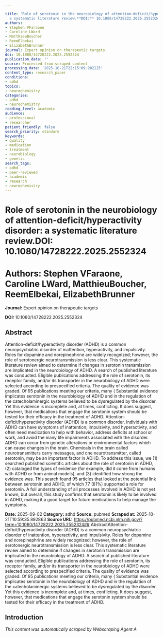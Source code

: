 ```yaml
---

title: 'Role of serotonin in the neurobiology of attention-deficit/hyperactivity disorder:
  a systematic literature review.**DOI:** 10.1080/14728222.2025.2552324'
authors:
- Stephen VFaraone
- Caroline LWard
- MatthieuBoucher
- ReemElbekai
- ElizabethBrunner
journal: Expert opinion on therapeutic targets
doi: 10.1080/14728222.2025.2552324
publication_date: ''
source: Processed from scraped content
processing_date: '2025-10-21T22:15:09.902225'
content_type: research_paper
conditions:
- adhd
topics:
- neurochemistry
categories:
- adhd
- neurochemistry
reading_level: academic
audience:
- professional
- researcher
patient_friendly: false
search_priority: standard
keywords:
- quality
- medication
- treatment
- neurobiology
- genetic
search_tags:
- adhd
- peer-reviewed
- academic
- research
- neurochemistry
---
```




# Role of serotonin in the neurobiology of attention-deficit/hyperactivity disorder: a systematic literature review.**DOI:** 10.1080/14728222.2025.2552324

# **Authors:** Stephen VFaraone, Caroline LWard, MatthieuBoucher, ReemElbekai, ElizabethBrunner

**Journal:** Expert opinion on therapeutic targets

**DOI:** 10.1080/14728222.2025.2552324

## Abstract

Attention-deficit/hyperactivity disorder (ADHD) is a common neuropsychiatric disorder of inattention, hyperactivity, and impulsivity. Roles for dopamine and norepinephrine are widely recognized; however, the role of serotonergic neurotransmission is less clear. This systematic literature review aimed to determine if changes in serotonin transmission are implicated in the neurobiology of ADHD.
A search of published literature was conducted. Eligible publications addressing the role of serotonin, its receptor family, and/or its transporter in the neurobiology of ADHD were selected according to prespecified criteria. The quality of evidence was graded.
Of 95 publications meeting our criteria, many (
Substantial evidence implicates serotonin in the neurobiology of ADHD and in the regulation of the catecholaminergic systems believed to be dysregulated by the disorder. Yet this evidence is incomplete and, at times, conflicting. It does suggest, however, that medications that engage the serotonin system should be tested for their efficacy in the treatment of ADHD.
Attention-deficit/hyperactivity disorder (ADHD) is a common disorder. Individuals with ADHD can have symptoms of inattention, impulsivity, and hyperactivity, and often need medication to help with behavior, address deficits at school or work, and avoid the many life impairments associated with the disorder. ADHD can occur from genetic alterations or environmental factors which can cause changes in the brain. Chemicals in the brain called neurotransmitters carry messages, and one neurotransmitter, called serotonin, may be an important factor in ADHD. To address this issue, we (1) searched published scientific articles about the role of serotonin in ADHD, (2) cataloged the types of evidence (for example, did it come from humans with ADHD or from animal models), and (3) identified how strong the evidence was. This search found 95 articles that looked at the potential link between serotonin and ADHD, of which 77 (81%) supported a role for serotonin. A full understanding of all processes involved in ADHD is not yet known, but overall, this study confirms that serotonin is likely to be involved in ADHD, making it a good target for future medications to help manage the symptoms.

**Date:** 2025-09-02
**Category:** adhd
**Source:** pubmed
**Scraped at:** 2025-10-21T10:59:35.892863
**Source URL:** https://pubmed.ncbi.nlm.nih.gov/?term=10.1080/14728222.2025.2552324## AbstractAttention-deficit/hyperactivity disorder (ADHD) is a common neuropsychiatric disorder of inattention, hyperactivity, and impulsivity. Roles for dopamine and norepinephrine are widely recognized; however, the role of serotonergic neurotransmission is less clear. This systematic literature review aimed to determine if changes in serotonin transmission are implicated in the neurobiology of ADHD.
A search of published literature was conducted. Eligible publications addressing the role of serotonin, its receptor family, and/or its transporter in the neurobiology of ADHD were selected according to prespecified criteria. The quality of evidence was graded.
Of 95 publications meeting our criteria, many (
Substantial evidence implicates serotonin in the neurobiology of ADHD and in the regulation of the catecholaminergic systems believed to be dysregulated by the disorder. Yet this evidence is incomplete and, at times, conflicting. It does suggest, however, that medications that engage the serotonin system should be tested for their efficacy in the treatment of ADHD.
## Introduction
*This content was automatically scraped by Webscraping Agent A*